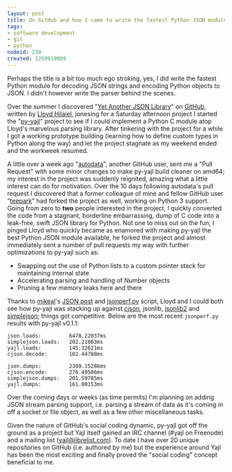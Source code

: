 ```yaml
--- 
layout: post
title: On GitHub and how I came to write the fastest Python JSON module in town
tags: 
- software development
- git
- python
nodeid: 239
created: 1259919009
---
```

Perhaps the title is a bit too much ego stroking, yes, I did write the fastest Python module for decoding JSON strings and encoding Python objects to JSON. I didn't however write the parser behind the scenes.

Over the summer I discovered "<a id="aptureLink_n24z7kSMi1" href="http://lloyd.github.com/yajl/">Yet Another JSON Library</a>" on <a id="aptureLink_u0eQz9GMNI" href="http://www.crunchbase.com/company/github">GitHub</a>, written by <a id="aptureLink_YqaYOvz7FP" href="http://twitter.com/lloydhilaiel">Lloyd Hilaiel</a>, jonesing for a Saturday afternoon project I started the "<a id="aptureLink_iih8O9gONv" href="http://search.twitter.com/search?q=py-yajl">py-yajl</a>" project to see if I could implement a Python C module atop Lloyd's marvelous parsing library. After tinkering with the project for a while I got a working prototype building (learning how to define custom types in Python along the way) and let the project stagnate as my weekend ended and the workweek resumed.

A little over a week ago "<a id="aptureLink_S2nwrzEgQp" href="http://github.com/autodata">autodata</a>", another GitHub user, sent me a "Pull Request" with some minor changes to make py-yajl build cleaner on amd64; my interest in the project was suddenly reignited, amazing what a little interest can do for motivation. Over the 10  days following autodata's pull request I discovered that a former colleague of mine and fellow GitHub user "<a id="aptureLink_mY3NgqZfrq" href="http://twitter.com/teepark">teepark</a>" had forked the project as well, working on Python 3 support. Going from zero to **two** people interested in the project, I quickly converted the code from a stagnant, borderline embarrassing, dump of C code into a leak-free, swift JSON library
for Python. Not one to miss out on the fun, I pinged Lloyd who quickly became as enamored with making py-yajl the best Python JSON module available, he forked the project and almost immediately sent a number of pull requests my way with further optimizations to py-yajl such as:

* Swapping out the use of Python lists to a custom pointer stack for maintaining internal state
* Accelerating parsing and handling of Number objects
* Pruning a few memory leaks here and there

Thanks to <a id="aptureLink_CZHm3Z4vyV" href="http://twitter.com/mikeal">mikeal</a>'s <a id="aptureLink_2E75jRgjq1" href="http://www.mikealrogers.com/archives/695">JSON post</a> and <a href="http://gist.github.com/239887">jsonperf.py</a> script, Lloyd and I could both see how py-yajl was stacking up against <a id="aptureLink_kofLpe0ikl" href="http://pypi.python.org/pypi/python-cjson">cjson</a>, jsonlib, <a id="aptureLink_V0T79aEWbu" href="http://code.google.com/p/jsonlib2/">jsonlib2</a> and <a id="aptureLink_bZhlC8WgRE" href="http://code.google.com/p/simplejson/">simplejson</a>; things got competitive. Below are the most recent `jsonperf.py` results with py-yajl v0.1.1:

    json.loads:         6470.22037ms
    simplejson.loads:   202.21063ms  
    yajl.loads:         145.32621ms
    cjson.decode:       102.44788ms

    json.dumps:         2309.15286ms
    cjson.encode:       276.49586ms   
    simplejson.dumps:   201.59785ms
    yajl.dumps:         161.00153ms

Over the coming days or weeks (as time permits) I'm planning on adding JSON stream parsing support, i.e. parsing a stream of data as it's coming in off a socket or file object, as well as a few other miscellaneous tasks.

Given the nature of GitHub's social coding dynamic, py-yajl got off the ground as a project but Yajl itself gained an IRC channel (#yajl on Freenode) and a mailing list (yajl@librelist.com). To date I have over 20 unique repositories on GitHub (i.e. authored by me) but the experience around Yajl has been the most exciting and finally proved the "social coding" concept beneficial to me.
